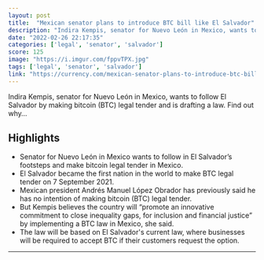 ```yaml
---
layout: post
title:  "Mexican senator plans to introduce BTC bill like El Salvador"
description: "Indira Kempis, senator for Nuevo León in Mexico, wants to follow El Salvador by making bitcoin (BTC) legal tender and is drafting a law. Find out why…"
date: "2022-02-26 22:17:35"
categories: ['legal', 'senator', 'salvador']
score: 125
image: "https://i.imgur.com/fppvTPX.jpg"
tags: ['legal', 'senator', 'salvador']
link: "https://currency.com/mexican-senator-plans-to-introduce-btc-bill-like-el-salvador"
---
```


Indira Kempis, senator for Nuevo León in Mexico, wants to follow El Salvador by making bitcoin (BTC) legal tender and is drafting a law. Find out why…

## Highlights

- Senator for Nuevo León in Mexico wants to follow in El Salvador’s footsteps and make bitcoin legal tender in Mexico.
- El Salvador became the first nation in the world to make BTC legal tender on 7 September 2021.
- Mexican president Andrés Manuel López Obrador has previously said he has no intention of making bitcoin (BTC) legal tender.
- But Kempis believes the country will “promote an innovative commitment to close inequality gaps, for inclusion and financial justice” by implementing a BTC law in Mexico, she said.
- The law will be based on El Salvador's current law, where businesses will be required to accept BTC if their customers request the option.

---

